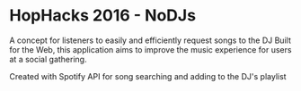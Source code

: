 # HopHacks 2016 - NoDJs
A concept for listeners to easily and efficiently request songs to the DJ
Built for the Web, this application aims to improve the music experience for users at a social gathering.

Created with Spotify API for song searching and adding to the DJ's playlist
